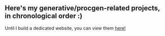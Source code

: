 ## Here's my generative/procgen-related projects, in chronological order :)
Until I build a dedicated website, you can view them [here!](https://glitch.com/dashboard?group=owned&sortColumn=boost&sortDirection=DESC&page=1&showAll=false&filterDomain=) 

